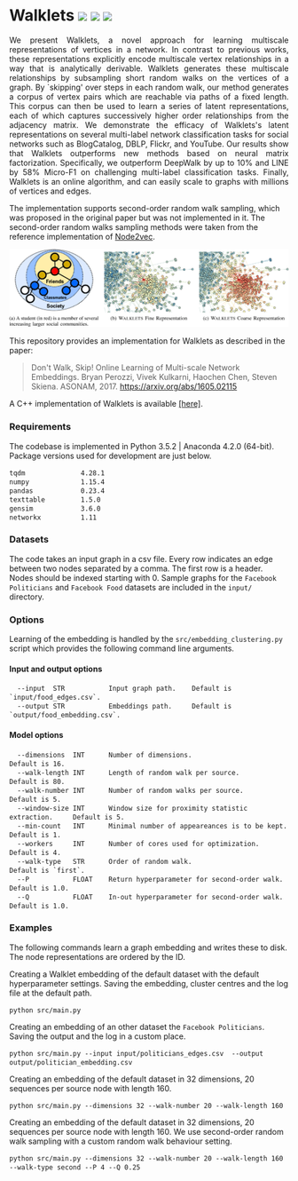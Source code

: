 Walklets 	<img src="https://img.shields.io/badge/stars-50+-blue.svg"/>
        <img src="https://img.shields.io/badge/forks-5+-blue.svg"/>
	<img src="https://img.shields.io/badge/license-MIT-blue.svg"/>
============================================
<p align="justify">
We present Walklets, a novel approach for learning multiscale representations of vertices in a network. In contrast to previous works, these representations explicitly encode multiscale vertex relationships in a way that is analytically derivable. Walklets generates these multiscale relationships by subsampling short random walks on the vertices of a graph. By `skipping' over steps in each random walk, our method generates a corpus of vertex pairs which are reachable via paths of a fixed length. This corpus can then be used to learn a series of latent representations, each of which captures successively higher order relationships from the adjacency matrix. We demonstrate the efficacy of Walklets's latent representations on several multi-label network classification tasks for social networks such as BlogCatalog, DBLP, Flickr, and YouTube. Our results show that Walklets outperforms new methods based on neural matrix factorization. Specifically, we outperform DeepWalk by up to 10% and LINE by 58% Micro-F1 on challenging multi-label classification tasks. Finally, Walklets is an online algorithm, and can easily scale to graphs with millions of vertices and edges. 
  
The implementation supports second-order random walk sampling, which was proposed in the original paper but was not implemented in it. The second-order random walks sampling methods were taken from the reference implementation of [Node2vec](https://github.com/aditya-grover/node2vec).
</p>

<div style="text-align:center"><img src ="walklets.png" ,width=720/></div>

This repository provides an implementation for Walklets as described in the paper:
> Don't Walk, Skip! Online Learning of Multi-scale Network Embeddings.
> Bryan Perozzi, Vivek Kulkarni, Haochen Chen, Steven Skiena.
> ASONAM, 2017.
> https://arxiv.org/abs/1605.02115

A C++ implementation of Walklets is available [[here]](https://github.com/cnclabs/smore).

### Requirements

The codebase is implemented in Python 3.5.2 | Anaconda 4.2.0 (64-bit). Package versions used for development are just below.

```
tqdm              4.28.1
numpy             1.15.4
pandas            0.23.4
texttable         1.5.0
gensim            3.6.0
networkx          1.11
```

### Datasets

The code takes an input graph in a csv file. Every row indicates an edge between two nodes separated by a comma. The first row is a header. Nodes should be indexed starting with 0. Sample graphs for the `Facebook Politicians` and `Facebook Food` datasets are included in the  `input/` directory.

### Options

Learning of the embedding is handled by the `src/embedding_clustering.py` script which provides the following command line arguments.

#### Input and output options

```
  --input  STR           Input graph path.    Default is `input/food_edges.csv`.
  --output STR           Embeddings path.     Default is `output/food_embedding.csv`.
```
#### Model options

```
  --dimensions  INT      Number of dimensions.                               Default is 16.
  --walk-length INT      Length of random walk per source.                   Default is 80.
  --walk-number INT      Number of random walks per source.                  Default is 5.
  --window-size INT      Window size for proximity statistic extraction.     Default is 5. 
  --min-count   INT      Minimal number of appeareances is to be kept.       Default is 1.
  --workers     INT      Number of cores used for optimization.              Default is 4. 
  --walk-type   STR      Order of random walk.                               Default is `first`.
  --P           FLOAT    Return hyperparameter for second-order walk.        Default is 1.0.
  --Q           FLOAT    In-out hyperparameter for second-order walk.        Default is 1.0.   
```

### Examples

The following commands learn a graph embedding and writes these to disk. The node representations are ordered by the ID.

Creating a Walklet embedding of the default dataset with the default hyperparameter settings. Saving the embedding, cluster centres and the log file at the default path.

```
python src/main.py
```

Creating an embedding of an other dataset the `Facebook Politicians`. Saving the output and the log in a custom place.

```
python src/main.py --input input/politicians_edges.csv  --output output/politician_embedding.csv
```

Creating an embedding of the default dataset in 32 dimensions, 20 sequences per source node with length 160.

```
python src/main.py --dimensions 32 --walk-number 20 --walk-length 160 
```

Creating an embedding of the default dataset in 32 dimensions, 20 sequences per source node with length 160. We use second-order random walk sampling with a custom random walk behaviour setting.

```
python src/main.py --dimensions 32 --walk-number 20 --walk-length 160 --walk-type second --P 4 --Q 0.25
```
